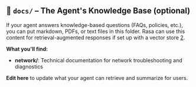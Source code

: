 ## 📂 `docs/` – The Agent's Knowledge Base (optional)

If your agent answers knowledge-based questions (FAQs, policies, etc.), you can put markdown, PDFs, or text files in this folder. Rasa can use this content for retrieval-augmented responses if set up with a vector store [2](https://rasa.com/docs/pro/build/retrieval-actions).

**What you'll find:**
- **network/**: Technical documentation for network troubleshooting and diagnostics

**Edit here** to update what your agent can retrieve and summarize for users.
